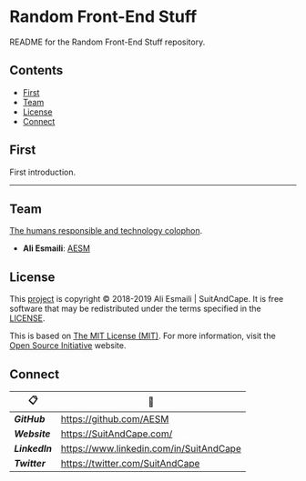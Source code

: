 <!-- README.md -->

Random Front-End Stuff
================================================================================

README for the Random Front-End Stuff repository.

## Contents

- [First](#first)
- [Team](#team)
- [License](#license)
- [Connect](#connect)

## First

First introduction.

--------------------------------------------------------------------------------

## Team

[The humans responsible and technology colophon](https://github.com/AESM/Random-Front-End-Stuff/blob/master/humans.txt).

- **Ali Esmaili**: [AESM](https://github.com/AESM)

## License

This [project](#random-front-end-stuff) is copyright © 2018-2019 Ali Esmaili | SuitAndCape.  It is free software that may be redistributed under the terms specified in the [LICENSE](https://github.com/AESM/Random-Front-End-Stuff/blob/master/LICENSE).

This is based on [The MIT License (MIT)](http://opensource.org/licenses/MIT).  For more information, visit the [Open Source Initiative](http://opensource.org/) website.

## Connect

|  :clipboard: |    :link:    |
| ------------ | ------------ |
**_GitHub_**   | https://github.com/AESM
**_Website_**  | https://SuitAndCape.com/
**_LinkedIn_** | https://www.linkedin.com/in/SuitAndCape
**_Twitter_**  | https://twitter.com/SuitAndCape

<!-- |              :clipboard:             |                :link:                |
| ------------------------------------ | ------------------------------------ |
**_SuitAndCape GitHub_** | https://github.com/SuitAndCape
**_Personal GitHub_**    | https://github.com/AESM
**_Website_**            | https://SuitAndCape.com/
**_LinkedIn_**           | https://www.linkedin.com/in/SuitAndCape
**_Twitter_**            | https://twitter.com/SuitAndCape
 -->
